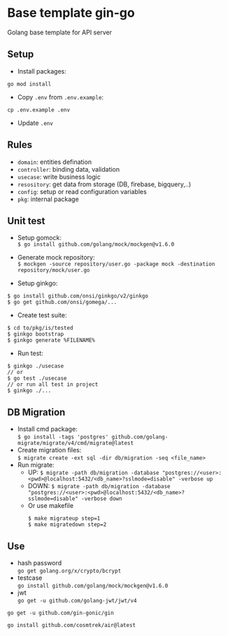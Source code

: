 # Base template gin-go
Golang base template for API server

## Setup
- Install packages:
```
go mod install
```
- Copy `.env` from `.env.example`:  
```
cp .env.example .env
``` 
- Update `.env`

## Rules
- `domain`: entities defination
- `controller`: binding data, validation
- `usecase`: write business logic
- `resository`: get data from storage (DB, firebase, bigquery,..)
- `config`: setup or read configuration variables
- `pkg`: internal package

## Unit test
- Setup gomock:\
  `$ go install github.com/golang/mock/mockgen@v1.6.0`
- Generate mock repository:\
  `$ mockgen -source repository/user.go -package mock -destination repository/mock/user.go`

- Setup ginkgo:
```
$ go install github.com/onsi/ginkgo/v2/ginkgo
$ go get github.com/onsi/gomega/...
```
- Create test suite:
```
$ cd to/pkg/is/tested
$ ginkgo bootstrap
$ ginkgo generate %FILENAME%
```
- Run test:
```
$ ginkgo ./usecase
// or
$ go test ./usecase
// or run all test in project
$ ginkgo ./...
```

## DB Migration

- Install cmd package:\
  `$ go install -tags 'postgres' github.com/golang-migrate/migrate/v4/cmd/migrate@latest`
- Create migration files:\
  `$ migrate create -ext sql -dir db/migration -seq <file_name>`
- Run migrate:
  - UP:
    `$ migrate -path db/migration -database "postgres://<user>:<pwd>@localhost:5432/<db_name>?sslmode=disable" -verbose up`
  - DOWN:
    `$ migrate -path db/migration -database "postgres://<user>:<pwd>@localhost:5432/<db_name>?sslmode=disable" -verbose down`
  - Or use makefile
    ```
    $ make migrateup step=1
    $ make migratedown step=2
    ```

## Use
- hash password\
```go get golang.org/x/crypto/bcrypt```
- testcase\
```go install github.com/golang/mock/mockgen@v1.6.0```
- jwt\
```go get -u github.com/golang-jwt/jwt/v4```



```
go get -u github.com/gin-gonic/gin
```
```
go install github.com/cosmtrek/air@latest
```